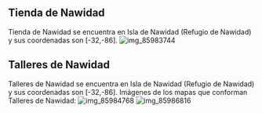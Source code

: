 ## Tienda de Nawidad
Tienda de Nawidad se encuentra en Isla de Nawidad (Refugio de Nawidad) y sus coordenadas son [-32,-86].
![img_85983744](https://media.discordapp.net/attachments/1115311447145193482/1115367692401131570/85983744.jpg)

## Talleres de Nawidad
Talleres de Nawidad se encuentra en Isla de Nawidad (Refugio de Nawidad) y sus coordenadas son [-32,-86].
Imágenes de los mapas que conforman Talleres de Nawidad:
![img_85984768](https://media.discordapp.net/attachments/1115311447145193482/1115367695441993901/85984768.jpg)
![img_85986816](https://media.discordapp.net/attachments/1115311447145193482/1115367723543834715/85986816.jpg)